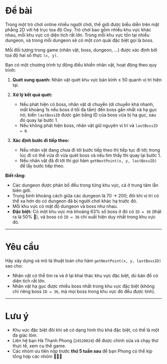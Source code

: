 # Đề bài

Trong một trò chơi online nhiều người chơi, thế giới được biểu diễn trên mặt phẳng 2D với hệ trục tọa độ Oxy. Trò chơi bao gồm nhiều khu vực khác nhau, mỗi khu vực có diện tích rất lớn. Trong mỗi khu vực tồn tại nhiều dungeon, và trong mỗi dungeon sẽ có một con quái đặc biệt gọi là boss.

Mỗi đối tượng trong game (nhân vật, boss, dungeon, …) được xác định bởi tọa độ hai số thực `(x, y)`.

Bạn có một chương trình tự động điều khiển nhân vật, hoạt động theo quy trình:

1. **Quét xung quanh:** Nhân vật quét khu vực bán kính ≤ 50 quanh vị trí hiện tại.
2. **Xử lý kết quả quét:**

   * Nếu phát hiện có boss, nhân vật di chuyển (di chuyển khá nhanh, mất khoảng 1s nếu boss ở tối đa tầm) đến boss gần nhất và hạ gục nó; biến `lastBossID` được gán bằng ID của boss vừa bị hạ gục, sau đó quay lại bước 1.
   * Nếu không phát hiện boss, nhân vật giữ nguyên vị trí và `lastBossID = 0`.
3. **Xác định bước đi tiếp theo:**

   * Nếu nhân vật đang chưa đi tới bước tiếp theo thì tiếp tục đi tới; trong lúc đi có thể vừa đi vừa quét boss và nếu tìm thấy thì quay lại bước 1.
   * Nếu nhân vật đã đi tới thì gọi hàm `getNextPoint(x, y, lastBossID)` để lấy bước tiếp theo.

**Biết rằng:**

* Các dungeon được phân bố đều trong từng khu vực, cả ở trung tâm lẫn biên giới.
* Trung bình khoảng cách giữa các dungeon là 70 → 200; đôi khi vị trí có thể xa hơn do có dungeon đã bị người chơi khác hạ trước đó.
* Mỗi khu vực có mật độ dungeon và boss như nhau.
* **Đặc biệt:** Có một khu vực mà khoảng 63% số boss ở đó có `ID = 36` (thật ra là 50% 🐧), và boss có `ID = 36` chỉ xuất hiện duy nhất trong khu vực đó.

---

# Yêu cầu

Hãy xây dựng và mô tả thuật toán cho hàm `getNextPoint(x, y, lastBossID)` sao cho:

* Nhân vật có thể tìm ra và ở lại khai thác khu vực đặc biệt, dù bản đồ có diện tích rất lớn.
* Nhân vật hạ gục được nhiều boss nhất trong khu vực đặc biệt (không chỉ riêng boss `ID = 36`, mà mọi boss trong khu vực đó đều được tính).

---

# Lưu ý

* Khu vực đặc biệt đôi khi sẽ có dạng hình thù khá đặc biệt, có thể là một đa giác lõm.
* Liên hệ bạn Hà Thanh Phong (`24520024`) để được chỉnh sửa và chạy thử thực tế, xem cụ thể game.
* Các nhóm ưu tiên nộp trước **thứ 5 tuần sau** để bạn Phong có thể kịp tổng hợp các nhóm 🥳🥳😳

